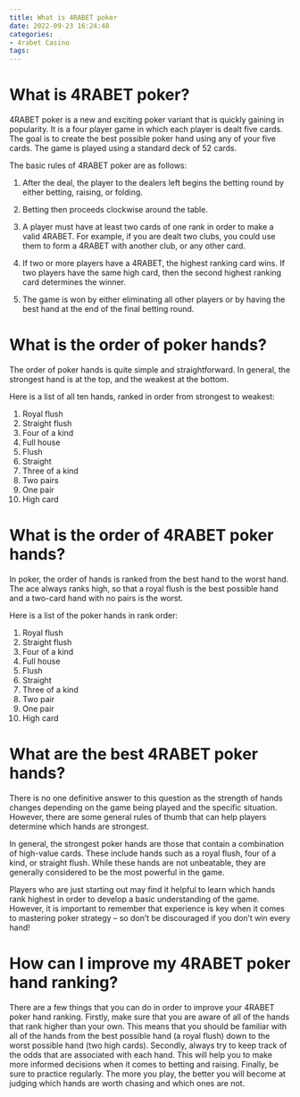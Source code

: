 ```yaml
---
title: What is 4RABET poker
date: 2022-09-23 16:24:48
categories:
- 4rabet Casino
tags:
---
```



#  What is 4RABET poker?

4RABET poker is a new and exciting poker variant that is quickly gaining in popularity. It is a four player game in which each player is dealt five cards. The goal is to create the best possible poker hand using any of your five cards. The game is played using a standard deck of 52 cards.

The basic rules of 4RABET poker are as follows:

1) After the deal, the player to the dealers left begins the betting round by either betting, raising, or folding.

2) Betting then proceeds clockwise around the table.

3) A player must have at least two cards of one rank in order to make a valid 4RABET. For example, if you are dealt two clubs, you could use them to form a 4RABET with another club, or any other card.

4) If two or more players have a 4RABET, the highest ranking card wins. If two players have the same high card, then the second highest ranking card determines the winner.

5) The game is won by either eliminating all other players or by having the best hand at the end of the final betting round.

#  What is the order of poker hands?

The order of poker hands is quite simple and straightforward. In general, the strongest hand is at the top, and the weakest at the bottom.

Here is a list of all ten hands, ranked in order from strongest to weakest:

1. Royal flush
2. Straight flush
3. Four of a kind
4. Full house
5. Flush
6. Straight
7. Three of a kind
8. Two pairs
9. One pair
10. High card

#  What is the order of 4RABET poker hands?

In poker, the order of hands is ranked from the best hand to the worst hand. The ace always ranks high, so that a royal flush is the best possible hand and a two-card hand with no pairs is the worst.

Here is a list of the poker hands in rank order:

1. Royal flush 
2. Straight flush 
3. Four of a kind 
4. Full house 
5. Flush 
6. Straight 
7. Three of a kind 
8. Two pair 
9. One pair 
10. High card

#  What are the best 4RABET poker hands?

There is no one definitive answer to this question as the strength of hands changes depending on the game being played and the specific situation. However, there are some general rules of thumb that can help players determine which hands are strongest.

In general, the strongest poker hands are those that contain a combination of high-value cards. These include hands such as a royal flush, four of a kind, or straight flush. While these hands are not unbeatable, they are generally considered to be the most powerful in the game.

Players who are just starting out may find it helpful to learn which hands rank highest in order to develop a basic understanding of the game. However, it is important to remember that experience is key when it comes to mastering poker strategy – so don’t be discouraged if you don’t win every hand!

#  How can I improve my 4RABET poker hand ranking?

There are a few things that you can do in order to improve your 4RABET poker hand ranking. Firstly, make sure that you are aware of all of the hands that rank higher than your own. This means that you should be familiar with all of the hands from the best possible hand (a royal flush) down to the worst possible hand (two high cards). Secondly, always try to keep track of the odds that are associated with each hand. This will help you to make more informed decisions when it comes to betting and raising. Finally, be sure to practice regularly. The more you play, the better you will become at judging which hands are worth chasing and which ones are not.
